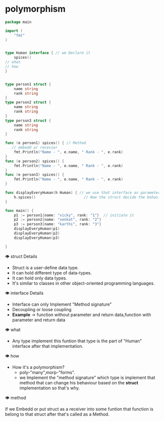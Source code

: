 # polymorphism

```go
package main

import (
	"fmt"
)


type Human interface { // we Declare it
	spices()
// what
// how
}


type person1 struct { 
	name string
	rank string
}
type person2 struct { 
	name string
	rank string
}
type person3 struct { 
	name string
	rank string
}

func (e person1) spices() { // Method
   // embedd or recevier
	fmt.Println("Name - ", e.name, " Rank - ", e.rank)
}
func (e person2) spices() {
	fmt.Println("Name - ", e.name, " Rank - ", e.rank)
}
func (e person3) spices() {
	fmt.Println("Name - ", e.name, " Rank - ", e.rank)
}

func displayEveryHuman(h Human) { // we use that interface as parameter
	h.spices()                      // Now the struct decide the behavior of the function.
}

func main() {
	p1 := person1{name: "vicky", rank: "1"}  // initiate it
	p2 := person2{name: "venkat", rank: "2"} 
	p3 := person3{name: "karthi", rank: "3"} 
	displayEveryHuman(p1)
	displayEveryHuman(p2)
	displayEveryHuman(p3)

}
```

<aside>
👁️ struct Details

- Struct is a user-define data type.
- It can hold different type of data-types.
- It can hold only data types.
- It's similar to classes in other object-oriented programming languages.
</aside>

<aside>
👁️ interface Details

- Interface can only Implement  "Method signature"
- Decoupling or loose coupling
- **Example** -> function without parameter and return data,function with parameter and return data
</aside>

<aside>
👁️ what

- Any type implement this funtion that type is the part of "Human" interface after that implementation.
</aside>

<aside>
👁️ how

- How it's a polymorphism?
    - poly-"many",morp-"forms".
    - we Implement the "method signature" which type is implement that method that can change his behaviour based on the **struct** implementation so that's why.
</aside>

<aside>
👁️ method

If we Embedd or put struct as a receiver into some funtion that function is belong to that struct after that's called as a Method.

</aside>